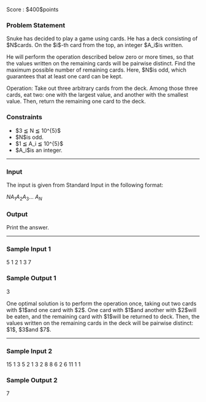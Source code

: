 
<div>

<span>

<span>

<p>
Score : $400$points
</p>

<div>

<section>

### **Problem Statement**

<p>
Snuke has decided to play a game using cards.
He has a deck consisting of $N$cards. On the $i$-th card from the top, an integer $A_i$is written.
</p>

<p>
He will perform the operation described below zero or more times, so that the values written on the remaining cards will be pairwise distinct. Find the maximum possible number of remaining cards. Here, $N$is odd, which guarantees that at least one card can be kept.
</p>

<p>
Operation: Take out three arbitrary cards from the deck. Among those three cards, eat two: one with the largest value, and another with the smallest value. Then, return the remaining one card to the deck.
</p>

</section>

</div>

<div>

<section>

### **Constraints**

<ul>

<li>
$3 ≦ N ≦ 10^{5}$
</li>

<li>
$N$is odd.
</li>

<li>
$1 ≦ A_i ≦ 10^{5}$
</li>

<li>
$A_i$is an integer.
</li>

</ul>

</section>

</div>

---

<div>

<div>

<section>

### **Input**

<p>
The input is given from Standard Input in the following format:
</p>

<div>

$N$$A_1$$A_2$$A_3$... $A_{N}$
</div>

</section>

</div>

<div>

<section>

### **Output**

<p>
Print the answer.
</p>

</section>

</div>

</div>

---

<div>

<section>

### **Sample Input 1**

<div>

5
1 2 1 3 7

</div>

</section>

</div>

<div>

<section>

### **Sample Output 1**

<div>

3

</div>

<p>
One optimal solution is to perform the operation once, taking out two cards with $1$and one card with $2$. One card with $1$and another with $2$will be eaten, and the remaining card with $1$will be returned to deck. Then, the values written on the remaining cards in the deck will be pairwise distinct: $1$, $3$and $7$.
</p>

</section>

</div>

---

<div>

<section>

### **Sample Input 2**

<div>

15
1 3 5 2 1 3 2 8 8 6 2 6 11 1 1

</div>

</section>

</div>

<div>

<section>

### **Sample Output 2**

<div>

7

</div>

</section>

</div>

</span>

</span>

</div>
